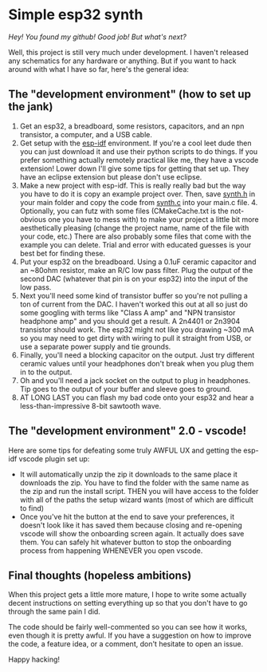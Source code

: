 # Simple esp32 synth

*Hey! You found my github! Good job! But what's next?*

Well, this project is still very much under development. I haven't released any schematics for any hardware or anything. But if you want to hack around with what I have so far, here's the general idea:

## The "development environment" (how to set up the jank)
1. Get an esp32, a breadboard, some resistors, capacitors, and an npn transistor, a computer, and a USB cable.
2. Get setup with the [esp-idf](https://docs.espressif.com/projects/esp-idf/en/latest/esp32/) environment. If you're a cool leet dude then you can just download it and use their python scripts to do things. If you prefer something actually remotely practical like me, they have a vscode extension! Lower down I'll give some tips for getting that set up. They have an eclipse extension but please don't use eclipse.
3. Make a new project with esp-idf. This is really really bad but the way you have to do it is copy an example project over. Then, save [synth.h](https://github.com/audiodog301/esp32-synth/blob/master/main/synth.h) in your main folder and copy the code from [synth.c](https://github.com/audiodog301/esp32-synth/blob/master/main/synth.c) into your main.c file.
	4. Optionally, you can futz with some files (CMakeCache.txt is the not-obvious one you have to mess with) to make your project a little bit more aesthetically pleasing (change the project name, name of the file with your code, etc.) There are also probably some files that come with the example you can delete. Trial and error with educated guesses is your best bet for finding these.
4. Put your esp32 on the breadboard. Using a 0.1uF ceramic capacitor and an ~80ohm resistor, make an R/C low pass filter. Plug the output of the second DAC (whatever that pin is on your esp32) into the input of the low pass.
5. Next you'll need some kind of transistor buffer so you're not pulling a ton of current from the DAC. I haven't worked this out at all so just do some googling with terms like "Class A amp" and "NPN transistor headphone amp" and you should get a result. A 2n4401 or 2n3904 transistor should work. The esp32 might not like you drawing ~300 mA so you may need to get dirty with wiring to pull it straight from USB, or use a separate power supply and tie grounds.
6. Finally, you'll need a blocking capacitor on the output. Just try different ceramic values until your headphones don't break when you plug them in to the output.
7. Oh and you'll need a jack socket on the output to plug in headphones. Tip goes to the output of your buffer and sleeve goes to ground.
8. AT LONG LAST you can flash my bad code onto your esp32 and hear a less-than-impressive 8-bit sawtooth wave.

## The "development environment" 2.0 - vscode!
Here are some tips for defeating some truly AWFUL UX and getting the esp-idf vscode plugin set up:

- It will automatically unzip the zip it downloads to the same place it downloads the zip. You have to find the folder with the same name as the zip and run the install script. THEN you will have access to the folder with all of the paths the setup wizard wants (most of which are difficult to find)
- Once you've hit the button at the end to save your preferences, it doesn't look like it has saved them because closing and re-opening vscode will show the onboarding screen again. It actually does save them. You can safely hit whatever button to stop the onboarding process from happening WHENEVER you open vscode.

## Final thoughts (hopeless ambitions)
When this project gets a little more mature, I hope to write some actually decent instructions on setting everything up so that you don't have to go through the same pain I did.

The code should be fairly well-commented so you can see how it works, even though it is pretty awful. If you have a suggestion on how to improve the code, a feature idea, or a comment, don't hesitate to open an issue.

Happy hacking!
